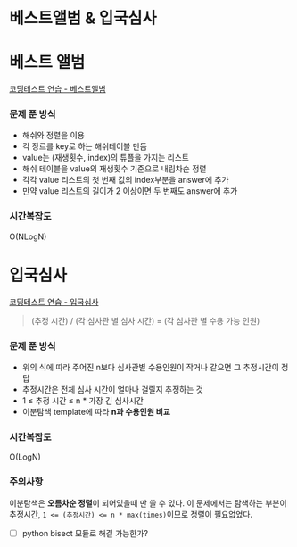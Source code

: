 # 베스트앨범 & 입국심사

# 베스트 앨범

[코딩테스트 연습 - 베스트앨범](https://programmers.co.kr/learn/courses/30/lessons/42579)

### 문제 푼 방식

- 해쉬와 정렬을 이용
- 각 장르를 key로 하는 해쉬테이블 만듬
- value는 (재생횟수, index)의 튜플을 가지는 리스트
- 해쉬 테이블을 value의 재생횟수 기준으로 내림차순 정렬
- 각각 value 리스트의 첫 번째 값의 index부분을 answer에 추가
- 만약 value 리스트의 길이가 2 이상이면 두 번째도 answer에 추가

### 시간복잡도

O(NLogN)

# 입국심사

[코딩테스트 연습 - 입국심사](https://programmers.co.kr/learn/courses/30/lessons/43238)

> (추정 시간) / (각 심사관 별 심사 시간) = (각 심사관 별 수용 가능 인원)

### 문제 푼 방식

- 위의 식에 따라 주어진 n보다 심사관별 수용인원이 작거나 같으면 그 추정시간이 정답
- 추정시간은 전체 심사 시간이 얼마나 걸릴지 추정하는 것
- 1 ≤ 추정 시간 ≤ n * 가장 긴 심사시간
- 이분탐색 template에 따라 **n과 수용인원 비교**

### 시간복잡도

O(LogN)

### 주의사항

이분탐색은 **오름차순 정렬**이 되어있을때 만 쓸 수 있다. 이 문제에서는 탐색하는 부분이 추정시간, `1 <= (추정시간) <= n * max(times)`이므로 정렬이 필요없었다.

- [ ]  python bisect 모듈로 해결 가능한가?
